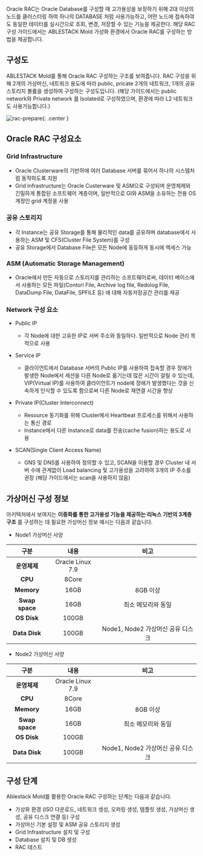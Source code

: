 Oracle RAC는 Oracle Database를 구성할 때 고가용성을 보장하기 위해 2대 이상의 노드를 클러스터링 하여 하나의 DATABASE 처럼 사용가능하고, 
어떤 노드에 접속하여도 동일한 테이터를 실시간으로 조회, 변경, 저장할 수 있는 기능을 제공한다. 해당 RAC 구성 가이드에서는
ABLESTACK Mold 가상화 환경에서 Oracle RAC를 구성하는 방법을 제공합니다.


## 구성도
ABLESTACK Mold를 통해 Oracle RAC 구성하는 구조를 보여줍니다. RAC 구성을 위해 2개의 가상머신, 네트워크 용도에 따라 public, pricate 2개의 네트워크, 1개의 공유 스토리지 볼륨을 생성하여 구성하는 구성도입니다. (해당 가이드에서는 public network와 Private network
를 Isolated로 구성하였으며, 환경에 따라 L2 네트워크도 사용가능합니다.)

![rac-prepare](../../../../assets/images/oraclerac/oracle-rac-architecture.png){: .center }

## Oracle RAC 구성요소
### Grid Infrastructure 
- Oracle Clusterware의 기반하에 여러 Database 서버를 묶어서 하나의 시스템처럼 동작하도록 지원
- Grid Infrastructure는 Oracle Custerware 및 ASM으로 구성되며 운영체제와 긴밀하게 통합된 소프트웨어 계층이며, 일반적으로 GI와 ASM을 소유하는 전용 OS 계정인 grid 계정을 사용

### 공유 스토리지 
- 각 Instance는 공유 Storage를 통해 물리적인 data를 공유하며 database에서 사용하는 ASM 및 CFS(Cluster File System)를 구성
- 공유 Storage에서 Database File은 모든 Node에 동등하게 동시에 엑세스 가능

### ASM (Automatic Storage Management)
- Oracle에서 만든 자동으로 스토리지를 관리하는 소프트웨어로써, 데이터 베이스에서 사용하는 모든 파일(Contorl File, Archive log file, Redolog File, DataDump File, DataFile, SPFILE 등) 에 대해 자동저장공간 관리를 제공

### Network 구성 요소
- Public IP
    - 각 Node에 대한 고유한 IP로 서버 주소와 동일하다. 일반적으로 Node 관리 목적으로 사용

- Service IP
    - 클라이언트에서 Database 서버의 Public IP를 사용하여 접속할 경우 장애가 발생한 Node에서 세션을 다른 Node로 옮기는데 많은 시간이 걸릴 수 있는데, VIP(Virtual IP)를 사용하여 클라이언트가 node에 장애가 발생했다는 것을 신속하게 인식할 수 있도록 함으로써 다른 Node로 재연결 시간을 향상
- Private IP(Cluster Interconnect)
    - Resource 동기화를 위해 Cluster에서 Heartbeat 프로세스를 위해서 사용하는 통신 경로
    - Instance에서 다른 Instance로 data를 전송(cache fusion)하는 용도로 사용 

- SCAN(Single Client Access Name)
    - GNS 및 DNS를 사용하여 정의할 수 있고, SCAN을 이용할 경우 Cluster 내 서버 수에 관계없이 Load balancing 및 고가용성을 고려하여 3개의 IP 주소를 권장 (해당 가이드에서는 scan을 사용하지 않음)





## 가상머신 구성 정보
아키텍처에서 보여지는 **이중화를 통한 고가용성 기능을 제공하는 리눅스 기반의 3계층 구조** 를 구성하는 데 필요한 가상머신 정보 예시는 다음과 같습니다.

- Node1 가상머신 사양

| 구분              |  내용                   | 비고                |
| :---------------:|:----------------------:|:------------------:|
| **운영체제**       | Oracle Linux 7.9       |  |
| **CPU**          | 8Core                  |  |
| **Memory**       | 16GB                   | 8GB 이상 |
| **Swap space**   | 16GB                   | 최소 메모리와 동일 |
| **OS Disk**      | 100GB                  |  |
| **Data Disk**    | 100GB                  | Node1, Node2 가상머신 공유 디스크 |

- Node2 가상머신 사양

| 구분              |  내용                   | 비고                |
| :---------------:|:----------------------:|:------------------:|
| **운영체제**       | Oracle Linux 7.9       |  |
| **CPU**          | 8Core                  |  |
| **Memory**       | 16GB                   | 8GB 이상 |
| **Swap space**   | 16GB                   | 최소 메모리와 동일 |
| **OS Disk**      | 100GB                  |  |
| **Data Disk**    | 100GB                  | Node1, Node2 가상머신 공유 디스크 |




## 구성 단계
Ablestack Mold를 활용한 Oracle RAC 구성하는 단계는 다음과 같습니다.

- 가상화 환경 (ISO 다운로드, 네트워크 생성, 오퍼링 생성, 템플릿 생성, 가상머신 생성, 공유 디스크 연결 등) 구성
- 가상머신 기본 설정 및 ASM 공유 스토리지 생성
- Grid Infrastructure 설치 및 구성
- Database 설치 및 DB 생성
- RAC 테스트